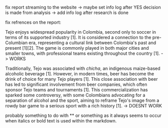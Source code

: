 fix report streaming to the website 
-> maybe set info log after YES decision is made from analysis
-> add info log after research is done

fix refrences on the report:

Tejo enjoys widespread popularity in Colombia, second only to soccer in terms of its supported industry [1]. It is considered a connection to the pre-Columbian era, representing a cultural link between Colombia's past and present [1][2]. The game is commonly played in both major cities and smaller towns, with professional teams existing throughout the country [1]. -> WORKS

Traditionally, Tejo was associated with *chicha*, an indigenous maize-based alcoholic beverage [1]. However, in modern times, beer has become the drink of choice for many Tejo players [1]. This close association with beer has led to significant involvement from beer companies, which often sponsor Tejo teams and tournaments [1]. This commercialization has sparked some controversy, with some Colombians advocating for a separation of alcohol and the sport, aiming to reframe Tejo's image from a rowdy bar game to a serious sport with a rich history [1]. -> DOESNT WORK

probably something to do with ** or something as it always seems to occur when italics or bold text is used within the markdown.
